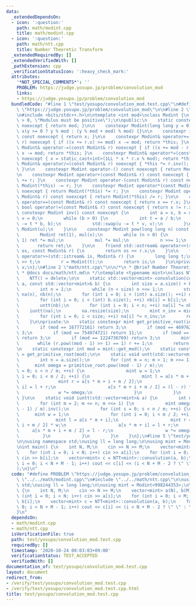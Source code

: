 ```yaml
---
data:
  _extendedDependsOn:
  - icon: ':question:'
    path: math/modint.cpp
    title: math/modint.cpp
  - icon: ':question:'
    path: math/ntt.cpp
    title: Number Theoretic Transform
  _extendedRequiredBy: []
  _extendedVerifiedWith: []
  _pathExtension: cpp
  _verificationStatusIcon: ':heavy_check_mark:'
  attributes:
    '*NOT_SPECIAL_COMMENTS*': ''
    PROBLEM: https://judge.yosupo.jp/problem/convolution_mod
    links:
    - https://judge.yosupo.jp/problem/convolution_mod
  bundledCode: "#line 1 \"test/yosupo/convolution_mod.test.cpp\"\n#define PROBLEM\
    \ \"https://judge.yosupo.jp/problem/convolution_mod\"\n\n#line 2 \"math/modint.cpp\"\
    \n#include <bits/stdc++.h>\n\ntemplate <int mod>\nclass Modint {\n    static_assert(mod\
    \ > 0, \"Modulus must be positive\");\n\npublic:\n    static constexpr int get_mod()\
    \ noexcept { return mod; }\n\n    constexpr Modint(long long y = 0) noexcept :\
    \ x(y >= 0 ? y % mod : (y % mod + mod) % mod) {}\n\n    constexpr int value()\
    \ const noexcept { return x; }\n\n    constexpr Modint& operator+=(const Modint&\
    \ r) noexcept { if ((x += r.x) >= mod) x -= mod; return *this; }\n    constexpr\
    \ Modint& operator-=(const Modint& r) noexcept { if ((x += mod - r.x) >= mod)\
    \ x -= mod; return *this; }\n    constexpr Modint& operator*=(const Modint& r)\
    \ noexcept { x = static_cast<int>(1LL * x * r.x % mod); return *this; }\n    constexpr\
    \ Modint& operator/=(const Modint& r) noexcept { *this *= r.inv(); return *this;\
    \ }\n\n    constexpr Modint operator-() const noexcept { return Modint(-x); }\n\
    \n    constexpr Modint operator+(const Modint& r) const noexcept { return Modint(*this)\
    \ += r; }\n    constexpr Modint operator-(const Modint& r) const noexcept { return\
    \ Modint(*this) -= r; }\n    constexpr Modint operator*(const Modint& r) const\
    \ noexcept { return Modint(*this) *= r; }\n    constexpr Modint operator/(const\
    \ Modint& r) const noexcept { return Modint(*this) /= r; }\n\n    constexpr bool\
    \ operator==(const Modint& r) const noexcept { return x == r.x; }\n    constexpr\
    \ bool operator!=(const Modint& r) const noexcept { return x != r.x; }\n\n   \
    \ constexpr Modint inv() const noexcept {\n        int a = x, b = mod, u = 1,\
    \ v = 0;\n        while (b > 0) {\n            int t = a / b;\n            std::swap(a\
    \ -= t * b, b);\n            std::swap(u -= t * v, v);\n        }\n        return\
    \ Modint(u);\n    }\n\n    constexpr Modint pow(long long n) const noexcept {\n\
    \        Modint ret(1), mul(x);\n        while (n > 0) {\n            if (n &\
    \ 1) ret *= mul;\n            mul *= mul;\n            n >>= 1;\n        }\n \
    \       return ret;\n    }\n\n    friend std::ostream& operator<<(std::ostream&\
    \ os, const Modint& r) {\n        return os << r.x;\n    }\n\n    friend std::istream&\
    \ operator>>(std::istream& is, Modint& r) {\n        long long t;\n        is\
    \ >> t;\n        r = Modint(t);\n        return is;\n    }\n\nprivate:\n    int\
    \ x;\n};\n#line 2 \"math/ntt.cpp\"\n\n/*\n * @brief Number Theoretic Transform\n\
    \ * @docs docs/math/ntt.md\n */\ntemplate <typename mint>\nclass NTT {\npublic:\n\
    \    NTT() = delete;\n\n    static std::vector<mint> convolution(const std::vector<mint>&\
    \ a, const std::vector<mint>& b) {\n        int size = a.size() + b.size() - 1;\n\
    \        int n = 1;\n        while (n < size) n <<= 1;\n        std::vector<mint>\
    \ na(n), nb(n);\n        for (int i = 0; i < (int) a.size(); ++i) na[i] = a[i];\n\
    \        for (int i = 0; i < (int) b.size(); ++i) nb[i] = b[i];\n        untt(na);\n\
    \        untt(nb);\n        for (int i = 0; i < n; ++i) na[i] *= nb[i];\n    \
    \    iuntt(na);\n        na.resize(size);\n        mint n_inv = mint(n).inv();\n\
    \        for (int i = 0; i < size; ++i) na[i] *= n_inv;\n        return na;\n\
    \    }\n\nprivate:\n    static constexpr mint get_primitive_root(int mod) {\n\
    \        if (mod == 167772161) return 3;\n        if (mod == 469762049) return\
    \ 3;\n        if (mod == 754974721) return 11;\n        if (mod == 998244353)\
    \ return 3;\n        if (mod == 1224736769) return 3;\n        mint r = 2;\n \
    \       while (r.pow((mod - 1) >> 1) == 1) r += 1;\n        return r;\n    }\n\
    \n    static constexpr int mod = mint::get_mod();\n    static constexpr mint primitive_root\
    \ = get_primitive_root(mod);\n\n    static void untt(std::vector<mint>& a) {\n\
    \        int n = a.size();\n        for (int m = n; m > 1; m >>= 1) {\n      \
    \      mint omega = primitive_root.pow((mod - 1) / m);\n            for (int s\
    \ = 0; s < n / m; ++s) {\n                mint w = 1;\n                for (int\
    \ i = 0; i < m / 2; ++i) {\n                    mint l = a[s * m + i];\n     \
    \               mint r = a[s * m + i + m / 2];\n                    a[s * m +\
    \ i] = l + r;\n                    a[s * m + i + m / 2] = (l - r) * w;\n     \
    \               w *= omega;\n                }\n            }\n        }\n   \
    \ }\n\n    static void iuntt(std::vector<mint>& a) {\n        int n = a.size();\n\
    \        for (int m = 2; m <= n; m <<= 1) {\n            mint omega = primitive_root.pow((mod\
    \ - 1) / m).inv();\n            for (int s = 0; s < n / m; ++s) {\n          \
    \      mint w = 1;\n                for (int i = 0; i < m / 2; ++i) {\n      \
    \              mint l = a[s * m + i];\n                    mint r = a[s * m +\
    \ i + m / 2] * w;\n                    a[s * m + i] = l + r;\n               \
    \     a[s * m + i + m / 2] = l - r;\n                    w *= omega;\n       \
    \         }\n            }\n        }\n    }\n};\n#line 5 \"test/yosupo/convolution_mod.test.cpp\"\
    \n\nusing namespace std;\nusing ll = long long;\n\nusing mint = Modint<998244353>;\n\
    \nint main() {\n    int N, M;\n    cin >> N >> M;\n    vector<mint> a(N), b(M);\n\
    \    for (int i = 0; i < N; i++) cin >> a[i];\n    for (int i = 0; i < M; i++)\
    \ cin >> b[i];\n    vector<mint> c = NTT<mint>::convolution(a, b);\n    for (int\
    \ i = 0; i < N + M - 1; i++) cout << c[i] << (i < N + M - 2 ? \" \" : \"\\n\"\
    );\n}\n"
  code: "#define PROBLEM \"https://judge.yosupo.jp/problem/convolution_mod\"\n\n#include\
    \ \"../../math/modint.cpp\"\n#include \"../../math/ntt.cpp\"\n\nusing namespace\
    \ std;\nusing ll = long long;\n\nusing mint = Modint<998244353>;\n\nint main()\
    \ {\n    int N, M;\n    cin >> N >> M;\n    vector<mint> a(N), b(M);\n    for\
    \ (int i = 0; i < N; i++) cin >> a[i];\n    for (int i = 0; i < M; i++) cin >>\
    \ b[i];\n    vector<mint> c = NTT<mint>::convolution(a, b);\n    for (int i =\
    \ 0; i < N + M - 1; i++) cout << c[i] << (i < N + M - 2 ? \" \" : \"\\n\");\n\
    }\n"
  dependsOn:
  - math/modint.cpp
  - math/ntt.cpp
  isVerificationFile: true
  path: test/yosupo/convolution_mod.test.cpp
  requiredBy: []
  timestamp: '2020-10-24 00:03:03+09:00'
  verificationStatus: TEST_ACCEPTED
  verifiedWith: []
documentation_of: test/yosupo/convolution_mod.test.cpp
layout: document
redirect_from:
- /verify/test/yosupo/convolution_mod.test.cpp
- /verify/test/yosupo/convolution_mod.test.cpp.html
title: test/yosupo/convolution_mod.test.cpp
---
```

